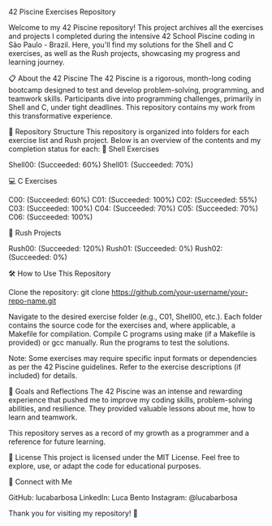 42 Piscine Exercises Repository

Welcome to my 42 Piscine repository! This project archives all the exercises and projects I completed during the intensive 42 School Piscine coding in São Paulo - Brazil.
Here, you'll find my solutions for the Shell and C exercises, as well as the Rush projects, showcasing my progress and learning journey.

📋 About the 42 Piscine
The 42 Piscine is a rigorous, month-long coding bootcamp designed to test and develop problem-solving, programming, and teamwork skills. Participants dive into programming challenges,
primarily in Shell and C, under tight deadlines. This repository contains my work from this transformative experience.

📂 Repository Structure
This repository is organized into folders for each exercise list and Rush project. Below is an overview of the contents and my completion status for each:
🐚 Shell Exercises

Shell00: (Succeeded: 60%)
Shell01: (Succeeded: 70%)

💻 C Exercises

C00: (Succeeded: 60%)
C01: (Succeeded: 100%)
C02: (Succeeded: 55%)
C03: (Succeeded: 100%)
C04: (Succeeded: 70%)
C05: (Succeeded: 70%)
C06: (Succeeded: 100%)

🚀 Rush Projects

Rush00: (Succeeded: 120%)
Rush01: (Succeeded: 0%)
Rush02: (Succeeded: 0%)


🛠️ How to Use This Repository

Clone the repository:  git clone https://github.com/your-username/your-repo-name.git


Navigate to the desired exercise folder (e.g., C01, Shell00, etc.).
Each folder contains the source code for the exercises and, where applicable, a Makefile for compilation.
Compile C programs using make (if a Makefile is provided) or gcc manually.
Run the programs to test the solutions.


Note: Some exercises may require specific input formats or dependencies as per the 42 Piscine guidelines. Refer to the exercise descriptions (if included) for details.


🎯 Goals and Reflections
The 42 Piscine was an intense and rewarding experience that pushed me to improve my coding skills, problem-solving abilities, and resilience. They provided valuable
lessons about me, how to learn and teamwork.

This repository serves as a record of my growth as a programmer and a reference for future learning.

📜 License
This project is licensed under the MIT License. Feel free to explore, use, or adapt the code for educational purposes.

🤝 Connect with Me

GitHub: lucabarbosa
LinkedIn: Luca Bento
Instagram: @lucabarbosa

Thank you for visiting my repository! 🚀
